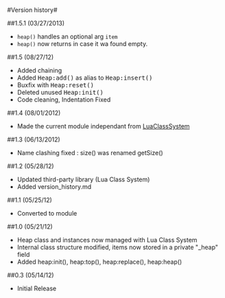 #Version history#

##1.5.1 (03/27/2013)
* `heap()` handles an optional arg `item`
* `heap()` now returns in case it wa found empty.

##1.5 (08/27/12)
* Added chaining
* Added <tt>Heap:add()</tt> as alias to <tt>Heap:insert()</tt>
* Buxfix with <tt>Heap:reset()</tt>
* Deleted unused <tt>Heap:init()</tt>
* Code cleaning, Indentation Fixed

##1.4 (08/01/2012)
* Made the current module independant from [LuaClassSystem][]

##1.3 (06/13/2012)
* Name clashing fixed : size() was renamed getSize()

##1.2 (05/28/12)
* Updated third-party library (Lua Class System)
* Added version_history.md

##1.1 (05/25/12)
* Converted to module

##1.0 (05/21/12)
* Heap class and instances now managed with Lua Class System
* Internal class structure modified, items now stored in a private "_heap" field
* Added heap:init(), heap:top(), heap:replace(), heap:heap()

##0.3 (05/14/12)
* Initial Release	

[LuaClassSystem]: https://github.com/Yonaba/Lua-Class-System